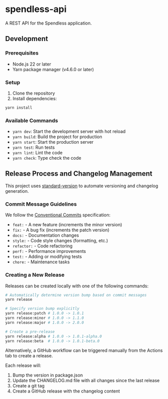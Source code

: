 # spendless-api

A REST API for the Spendless application.

## Development

### Prerequisites

- Node.js 22 or later
- Yarn package manager (v4.6.0 or later)

### Setup

1. Clone the repository
2. Install dependencies:
```bash
yarn install
```

### Available Commands

- `yarn dev`: Start the development server with hot reload
- `yarn build`: Build the project for production
- `yarn start`: Start the production server
- `yarn test`: Run tests
- `yarn lint`: Lint the code
- `yarn check`: Type check the code

## Release Process and Changelog Management

This project uses [standard-version](https://github.com/conventional-changelog/standard-version) to automate versioning and changelog generation.

### Commit Message Guidelines

We follow the [Conventional Commits](https://www.conventionalcommits.org/) specification:

- `feat:` - A new feature (increments the minor version)
- `fix:` - A bug fix (increments the patch version)
- `docs:` - Documentation changes
- `style:` - Code style changes (formatting, etc.)
- `refactor:` - Code refactoring
- `perf:` - Performance improvements
- `test:` - Adding or modifying tests
- `chore:` - Maintenance tasks

### Creating a New Release

Releases can be created locally with one of the following commands:

```bash
# Automatically determine version bump based on commit messages
yarn release

# Specify version bump explicitly
yarn release:patch # 1.0.0 -> 1.0.1
yarn release:minor # 1.0.0 -> 1.1.0
yarn release:major # 1.0.0 -> 2.0.0

# Create a pre-release
yarn release:alpha # 1.0.0 -> 1.0.1-alpha.0
yarn release:beta  # 1.0.0 -> 1.0.1-beta.0
```

Alternatively, a GitHub workflow can be triggered manually from the Actions tab to create a release.

Each release will:
1. Bump the version in package.json
2. Update the CHANGELOG.md file with all changes since the last release
3. Create a git tag
4. Create a GitHub release with the changelog content
